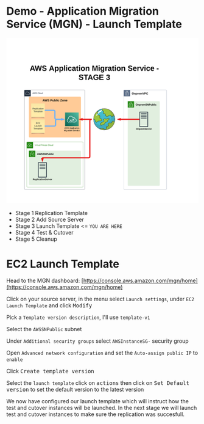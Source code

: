 # Demo - Application Migration Service (MGN) - Launch Template

![Architecture](https://github.com/fldbock/aws-application-migration-service/blob/main/02_LABINSTRUCTIONS/STAGE3.png)

- Stage 1 Replication Template
- Stage 2 Add Source Server
- Stage 3 Launch Template <= `YOU ARE HERE`
- Stage 4 Test & Cutover
- Stage 5 Cleanup 

# EC2 Launch Template

Head to the MGN dashboard: [https://console.aws.amazon.com/mgn/home](https://console.aws.amazon.com/mgn/home) 

Click on your source server, in the menu select `Launch settings`, under `EC2 Launch Template` and click <kbd>Modify</kbd>

Pick a `Template version description`, I'll use `template-v1`

Select the `AWSSNPublic` subnet

Under `Additional security groups` select `AWSInstanceSG-` security group

Open `Advanced network configuration` and set the `Auto-assign public IP` to `enable`

Click <kbd>Create template version</kbd>

Select the `launch template` click on <kbd>actions</kbd> then click on <kbd>Set Default version</kbd> to set the default version to the latest version

We now have configured our launch template which will instruct how the test and cutover instances will be launched. In the next stage we will launch test and cutover instances to make sure the replication was succesfull.